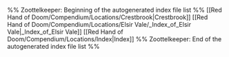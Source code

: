 %% Zoottelkeeper: Beginning of the autogenerated index file list  %%
 [[Red Hand of Doom/Compendium/Locations/Crestbrook|Crestbrook]]
 [[Red Hand of Doom/Compendium/Locations/Elsir Vale/_Index_of_Elsir Vale|_Index_of_Elsir Vale]]
 [[Red Hand of Doom/Compendium/Locations/Index|Index]]
%% Zoottelkeeper: End of the autogenerated index file list  %%
